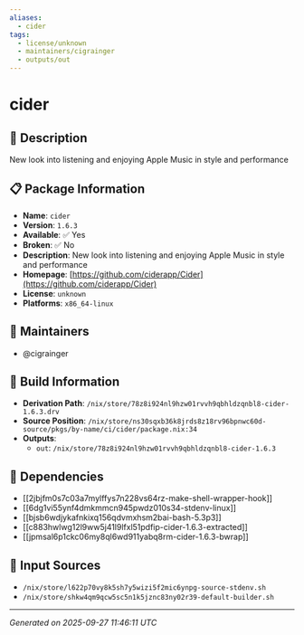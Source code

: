 ```yaml
---
aliases:
  - cider
tags:
  - license/unknown
  - maintainers/cigrainger
  - outputs/out
---
```


# cider

## 📝 Description

New look into listening and enjoying Apple Music in style and performance

## 📋 Package Information

- **Name**: `cider`
- **Version**: `1.6.3`
- **Available**: ✅ Yes
- **Broken**: ✅ No
- **Description**: New look into listening and enjoying Apple Music in style and performance
- **Homepage**: [https://github.com/ciderapp/Cider](https://github.com/ciderapp/Cider)
- **License**: `unknown`
- **Platforms**: `x86_64-linux`
## 👥 Maintainers

- @cigrainger


## 🔧 Build Information

- **Derivation Path**: `/nix/store/78z8i924nl9hzw01rvvh9qbhldzqnbl8-cider-1.6.3.drv`
- **Source Position**: `/nix/store/ns30sqxb36k8jrds8z18rv96bpnwc60d-source/pkgs/by-name/ci/cider/package.nix:34`
- **Outputs**:
  - `out`:  `/nix/store/78z8i924nl9hzw01rvvh9qbhldzqnbl8-cider-1.6.3`

## 🔗 Dependencies

- [[2jbjfm0s7c03a7mylffys7n228vs64rz-make-shell-wrapper-hook]]
- [[6dg1vi55ynf4dmkmmcn945pwdz010s34-stdenv-linux]]
- [[bjsb6wdjykafnkixq156qdvmxhsm2bai-bash-5.3p3]]
- [[c883hwlwg12l9ww5j41l9lfxl51pdfip-cider-1.6.3-extracted]]
- [[jpmsal6p1ckc06my8ql6wd911yabq8rm-cider-1.6.3-bwrap]]

## 📁 Input Sources

- `/nix/store/l622p70vy8k5sh7y5wizi5f2mic6ynpg-source-stdenv.sh`
- `/nix/store/shkw4qm9qcw5sc5n1k5jznc83ny02r39-default-builder.sh`

---
*Generated on 2025-09-27 11:46:11 UTC*
